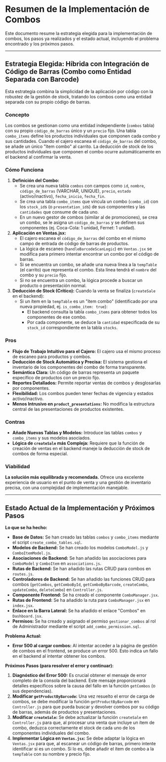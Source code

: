 # Resumen de la Implementación de Combos

Este documento resume la estrategia elegida para la implementación de combos, los pasos ya realizados y el estado actual, incluyendo el problema encontrado y los próximos pasos.

---

## Estrategia Elegida: Híbrida con Integración de Código de Barras (Combo como Entidad Separada con Barcode)

Esta estrategia combina la simplicidad de la aplicación por código con la robustez de la gestión de stock, tratando los combos como una entidad separada con su propio código de barras.

### Concepto

Los combos se gestionan como una entidad independiente (`combos` tabla) con su propio `código_de_barras` único y un `precio` fijo. Una tabla `combo_items` define los productos individuales que componen cada combo y sus cantidades. Cuando el cajero escanea el `código_de_barras` del combo, se añade un único "ítem combo" al carrito. La deducción de stock de los productos individuales que componen el combo ocurre automáticamente en el backend al confirmar la venta.

### Cómo Funciona

1.  **Definición del Combo:**
    *   Se crea una nueva tabla `combos` con campos como `id`, `nombre`, `código_de_barras` (VARCHAR, UNIQUE), `precio`, `estado` (activo/inactivo), `fecha_inicio`, `fecha_fin`.
    *   Se crea una tabla `combo_items` que vincula un combo (`combo_id`) con los `stock_id`s (o `presentation_id`s) de sus componentes y las `cantidades` que consume de cada uno.
    *   En un nuevo gestor de combos (similar al de promociones), se crea un combo, se le asigna un `código_de_barras` y se definen sus componentes (ej. Coca-Cola: 1 unidad, Fernet: 1 unidad).
2.  **Aplicación en Ventas.jsx:**
    *   El cajero escanea el `código_de_barras` del combo en el mismo campo de entrada de código de barras de productos.
    *   La lógica de escaneo (`handleBarcodeScanLogic`) en `Ventas.jsx` se modifica para primero intentar encontrar un combo por el código de barras.
    *   Si se encuentra un combo, se añade una nueva línea a la `tempTable` (el carrito) que representa el combo. Esta línea tendrá el `nombre` del combo y su `precio` fijo.
    *   Si no se encuentra un combo, la lógica procede a buscar un producto o presentación normal.
3.  **Deducción de Stock (Crítico):** Cuando la venta se finaliza (`createSale` en el backend):
    *   Si un ítem en la `tempTable` es un "ítem combo" (identificado por una nueva propiedad, ej. `is_combo_item: true`):
        *   El backend consulta la tabla `combo_items` para obtener todos los componentes de ese combo.
        *   Por cada componente, se deduce la `cantidad` especificada de su `stock_id` correspondiente en la tabla `stocks`.

### Pros

*   **Flujo de Trabajo Intuitivo para el Cajero:** El cajero usa el mismo proceso de escaneo para productos y combos.
*   **Deducción de Stock Automática y Precisa:** El sistema gestiona el inventario de los componentes del combo de forma transparente.
*   **Semántica Clara:** Un código de barras representa un paquete específico de productos con un precio fijo.
*   **Reportes Detallados:** Permite reportar ventas de combos y desglosarlas por componentes.
*   **Flexibilidad:** Los combos pueden tener fechas de vigencia y estados activo/inactivo.
*   **Menos Intrusivo en `product_presentations`:** No modifica la estructura central de las presentaciones de productos existentes.

### Contras

*   **Añade Nuevas Tablas y Modelos:** Introduce las tablas `combos` y `combo_items` y sus modelos asociados.
*   **Lógica de `createSale` más Compleja:** Requiere que la función de creación de ventas en el backend maneje la deducción de stock de combos de forma especial.

### Viabilidad

**La solución más equilibrada y recomendada.** Ofrece una excelente experiencia de usuario en el punto de venta y una gestión de inventario precisa, con una complejidad de implementación manejable.

---

## Estado Actual de la Implementación y Próximos Pasos

**Lo que se ha hecho:**

*   **Base de Datos:** Se han creado las tablas `combos` y `combo_items` mediante el script `create_combo_tables.sql`.
*   **Modelos de Backend:** Se han creado los modelos `ComboModel.js` y `ComboItemModel.js`.
*   **Asociaciones de Backend:** Se han añadido las asociaciones para `ComboModel` y `ComboItem` en `associations.js`.
*   **Rutas de Backend:** Se han añadido las rutas CRUD para combos en `routes.js`.
*   **Controladores de Backend:** Se han añadido las funciones CRUD para combos (`getCombos`, `getComboById`, `getComboByBarcode`, `createCombo`, `updateCombo`, `deleteCombo`) en `Controller.js`.
*   **Componente Frontend:** Se ha creado el componente `ComboManager.jsx`.
*   **Rutas de Frontend:** Se ha añadido la ruta para `ComboManager.jsx` en `index.jsx`.
*   **Enlace en la Barra Lateral:** Se ha añadido el enlace "Combos" en `Dashboard.jsx`.
*   **Permisos:** Se ha creado y asignado el permiso `gestionar_combos` al rol de Administrador mediante el script `add_combo_permission.sql`.

**Problema Actual:**

*   **Error 500 al cargar combos:** Al intentar acceder a la página de gestión de combos en el frontend, se produce un error 500. Esto indica un fallo en el backend al intentar obtener los combos.

**Próximos Pasos (para resolver el error y continuar):**

1.  **Diagnóstico del Error 500:** Es crucial obtener el mensaje de error completo de la consola del backend. Este mensaje proporcionará detalles específicos sobre la causa del fallo en la función `getCombos` (o sus dependencias).
2.  **Modificar `getProductByBarcode`:** Una vez resuelto el error de carga de combos, se debe modificar la función `getProductByBarcode` en `Controller.js` para que pueda buscar y devolver combos por su código de barras, además de productos y presentaciones.
3.  **Modificar `createSale`:** Se debe actualizar la función `createSale` en `Controller.js` para que, al procesar una venta que incluye un ítem de combo, deduzca correctamente el stock de cada uno de los componentes individuales del combo.
4.  **Implementar Lógica en `Ventas.jsx`:** Se debe adaptar la lógica en `Ventas.jsx` para que, al escanear un código de barras, primero intente identificar si es un combo. Si lo es, debe añadir el ítem de combo a la `tempTable` con su nombre y precio fijo.
